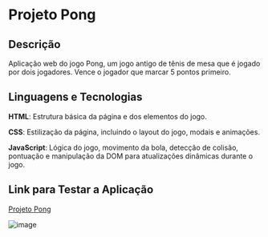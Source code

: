 # Projeto Pong

## Descrição

Aplicação web do jogo Pong, um jogo antigo de tênis de mesa que é jogado por dois jogadores. Vence o jogador que marcar 5 
pontos primeiro.

## Linguagens e Tecnologias

**HTML**: Estrutura básica da página e dos elementos do jogo.

**CSS**: Estilização da página, incluindo o layout do jogo, modais e animações.

**JavaScript**: Lógica do jogo, movimento da bola, detecção de colisão, pontuação e manipulação da DOM para atualizações 
dinâmicas durante o jogo.

## Link para Testar a Aplicação
[Projeto Pong](https://rafaelmr9.github.io/Pong/)

![image](https://github.com/RafaelMR9/Pong/assets/24281310/fde8fed3-09c6-480f-887e-4c24adcc2792)
